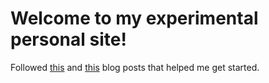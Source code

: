 # Welcome to my experimental personal site!

Followed [this](https://medium.com/@Preda/getting-started-on-building-a-personal-website-with-react-b44ee93b1710) and [this](https://medium.com/the-andela-way/how-to-deploy-your-react-application-to-github-pages-in-less-than-5-minutes-8c5f665a2d2a) blog posts that helped me get started.
<!-- Link to site: [here](https://annieshenca.github.io) -->
